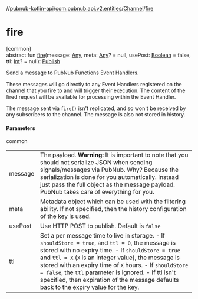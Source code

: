 //[pubnub-kotlin-api](../../../index.md)/[com.pubnub.api.v2.entities](../index.md)/[Channel](index.md)/[fire](fire.md)

# fire

[common]\
abstract fun [fire](fire.md)(message: [Any](https://kotlinlang.org/api/core/kotlin-stdlib/kotlin/-any/index.html), meta: [Any](https://kotlinlang.org/api/core/kotlin-stdlib/kotlin/-any/index.html)? = null, usePost: [Boolean](https://kotlinlang.org/api/core/kotlin-stdlib/kotlin/-boolean/index.html) = false, ttl: [Int](https://kotlinlang.org/api/core/kotlin-stdlib/kotlin/-int/index.html)? = null): [Publish](../../com.pubnub.api.endpoints.pubsub/-publish/index.md)

Send a message to PubNub Functions Event Handlers.

These messages will go directly to any Event Handlers registered on the channel that you fire to and will trigger their execution. The content of the fired request will be available for processing within the Event Handler.

The message sent via `fire()` isn't replicated, and so won't be received by any subscribers to the channel. The message is also not stored in history.

#### Parameters

common

| | |
|---|---|
| message | The payload.     **Warning:** It is important to note that you should not serialize JSON     when sending signals/messages via PubNub.     Why? Because the serialization is done for you automatically.     Instead just pass the full object as the message payload.     PubNub takes care of everything for you. |
| meta | Metadata object which can be used with the filtering ability.     If not specified, then the history configuration of the key is used. |
| usePost | Use HTTP POST to publish. Default is `false` |
| ttl | Set a per message time to live in storage.     - If `shouldStore = true`, and `ttl = 0`, the message is stored       with no expiry time.     - If `shouldStore = true` and `ttl = X` (`X` is an Integer value),       the message is stored with an expiry time of `X` hours.     - If `shouldStore = false`, the `ttl` parameter is ignored.     - If ttl isn't specified, then expiration of the message defaults       back to the expiry value for the key. |
